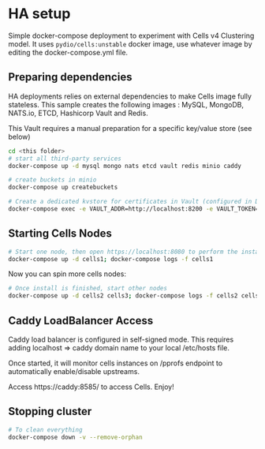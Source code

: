 # HA setup

Simple docker-compose deployment to experiment with Cells v4 Clustering model.
It uses `pydio/cells:unstable` docker image, use whatever image by editing the docker-compose.yml file.

## Preparing dependencies

HA deployments relies on external dependencies to make Cells image fully stateless. 
This sample creates the following images : MySQL, MongoDB, NATS.io, ETCD, Hashicorp Vault and Redis.

This Vault requires a manual preparation for a specific key/value store (see below)

```sh
cd <this folder>
# start all third-party services
docker-compose up -d mysql mongo nats etcd vault redis minio caddy

# create buckets in minio 
docker-compose up createbuckets

# Create a dedicated kvstore for certificates in Vault (configured in DEV mode with a preset VAULT_TOKEN, this should not be the case in production)
docker-compose exec -e VAULT_ADDR=http://localhost:8200 -e VAULT_TOKEN=secret_vault_token vault vault secrets enable -version=2 -path=caddycerts kv
```

## Starting Cells Nodes

```sh
# Start one node, then open https://localhost:8080 to perform the install, it will read the conf/install-conf.yaml file
docker-compose up -d cells1; docker-compose logs -f cells1
```

Now you can spin more cells nodes:
```sh
# Once install is finished, start other nodes 
docker-compose up -d cells2 cells3; docker-compose logs -f cells2 cells3
```

## Caddy LoadBalancer Access

Caddy load balancer is configured in self-signed mode. 
This requires adding localhost => caddy domain name to your local /etc/hosts file.

Once started, it will monitor cells instances on /pprofs endpoint to automatically enable/disable upstreams.

Access https://caddy:8585/ to access Cells. Enjoy!

## Stopping cluster

```sh
# To clean everything
docker-compose down -v --remove-orphan
```

